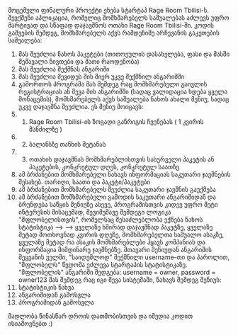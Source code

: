 მოცემული ფინალური პროექტი ეხება სტარტაპ Rage Room Tbilisi-ს. შევქმენი აპლიკაცია, რომელიც მომხმარებელს საშუალებას აძლევს უფრო მარტივად და სწაფად დაჯავშნოს ოთახი Rage Room Tbilisi-ში.
კოდის გაშვების შემდეგ, მომხმარებელს აქვს რამდენიმე არჩევანის გაკეთების საშუალება:
  1) მას შეუძლია ნახოს პაკეტები (თითოეულის დასახელება, ფასი და მასში შემავალი ნივთები და მათი რაოდენობა)
  2) მას შეუძლია შექმნას ანგარიში
  3) მას შეუძლია შევიდეს მის მიერ უკვე შექმნილ ანგარიშში
  4) გამორთოს პროგრამა
მას შემდეგ რაც მომხმარებელი გაივლის რეგისტრაციას ან შევა მის ანგარიშში (სადაც ვალიდაცია ხდება ყველა მონაცემის), მომხმარებელს აქვს საშუალება ნახოს ახალი მენიუ, სადაც უკვე დაჯავშნა შეუძლია. ეს მენიუ მოიცავს:
  1) 1. Rage Room Tbilisi-ის ზოგადი განრიგის ჩვენებას ( 1 კვირის მანძილზე )
  2) 2. ბალანსზე თანხის შეტანას
  3) 3. ოთახის დაჯავშნას მომხმარებლისთვის სასურველი პაკეტის ან პაკეტების, კონკრეტულ დღეს, კონკრეტულ საათზე
  4) ამ ბრძანებით მომხმარებელი ნახავს ინფორმაციას საკუთარი ჯავშნების შესახებ. თარიღი, საათი და პაკეტი/პაკეტები
  5) ამ ბრძანებით მომხმარებელს შეუძლია საკუთარი ჯავშნის გაუქმება
  6) ამ ბრძანებით მომხმარებელი გამოდის საკუთარი ანგარიშიდან და ბრუნდება საწყის მენიუზე
ასევე, პროგრამისთვის კიდევ უფრო მეტი ინტერესის მისაცემად, შევიმუშავე შემდეგი ლოგიკა "მფლობელისთვის", რომელსაც შესაძლებლობა ექნება ნახოს სტატისტიკა -->
--> ყველაზე ხშირად დაჯავშნად პაკეტზე, ყველაზე მეტად მოთხოვნად კვირის დღეზე, მომხმარებელთა საშუალო ასაკზე, ყველაზე მეტად რა ასაკის მომხმარებლები ჰყავს კომპანიას და ინფორმაცია მიმდინარე ჯავშნებზე.
მთავარი მენიუდან ანგარიშის შეყვანის ველში,  "საიდუმლოდ" შექმნილი username-თი და პაროლით, "მფლობელს" წვდომა ეძლევა სტარტაპის სტატისტიკაზე.
"მფლობელის" ანგარიში შედგება:  username = owner, password = owner123    მას შემდეგ რაც იგი შევა სისტემაში, ნახავს შემდეგ მენიუს:
  1) სტატისტიკის ნახვა
  2) ანგარიშიდან გამოსვლა
  3) პროგრამიდან გამოსვლა

მადლობა წინასწარ დროის დათმობისთვის და იმედია კოდით ისიამოვნებთ :)

